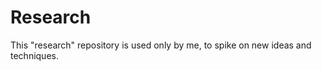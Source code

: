Research
========

This "research" repository is used only by me, to spike on new ideas and techniques.
